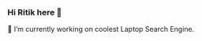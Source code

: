 ### Hi Ritik here 👋
<!--
**ritikgoyal189/ritikgoyal189** is a ✨ _special_ ✨ repository because its `README.md` (this file) appears on your GitHub profile. -->


🔭 I’m currently working on coolest Laptop Search Engine.
<!--
- 🌱 I’m currently learning Web Scrapping and Python
- 👯 I’m looking to collaborate on ...
- 🤔 I’m looking for help with ...
- 💬 Ask me about ...
- 📫 How to reach me: ...
- 😄 Pronouns: ...
- ⚡ Fun fact: ...
-->
